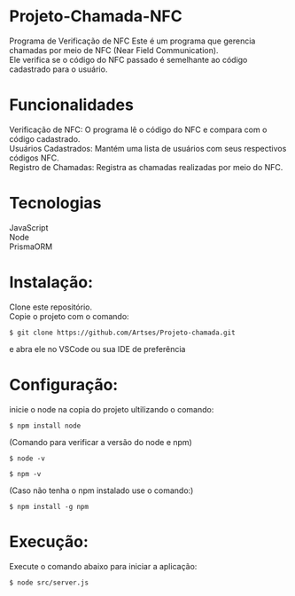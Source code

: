 # Projeto-Chamada-NFC
Programa de Verificação de NFC Este é um programa que gerencia chamadas por meio de NFC (Near Field Communication). <br>
Ele verifica se o código do NFC passado é semelhante ao código cadastrado para o usuário.

# Funcionalidades
Verificação de NFC: O programa lê o código do NFC e compara com o código cadastrado.<br>
Usuários Cadastrados: Mantém uma lista de usuários com seus respectivos códigos NFC.<br>
Registro de Chamadas: Registra as chamadas realizadas por meio do NFC.

# Tecnologias
JavaScript<br>
Node<br>
PrismaORM

# Instalação:
Clone este repositório.<br>
Copie o projeto com o comando:
```
$ git clone https://github.com/Artses/Projeto-chamada.git
```
e abra ele no VSCode ou sua IDE de preferência

# Configuração:
inicie o node na copia do projeto ultilizando o comando:
```
$ npm install node   
```
(Comando para verificar a versão do node e npm)
```
$ node -v

$ npm -v
```
(Caso não tenha o npm instalado use o comando:)
```
$ npm install -g npm
```

# Execução:
Execute o comando abaixo para iniciar a aplicação:
```
$ node src/server.js
```